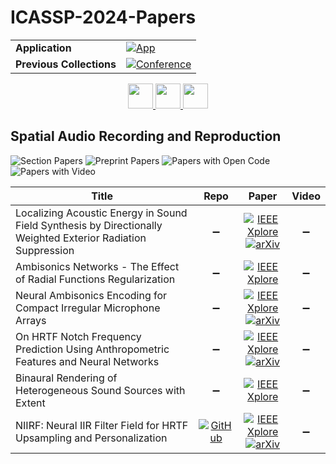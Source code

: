 # ICASSP-2024-Papers

<table>
    <tr>
        <td><strong>Application</strong></td>
        <td>
            <a href="https://huggingface.co/spaces/DmitryRyumin/NewEraAI-Papers" style="float:left;">
                <img src="https://img.shields.io/badge/🤗-NewEraAI--Papers-FFD21F.svg" alt="App" />
            </a>
        </td>
    </tr>
    <tr>
        <td><strong>Previous Collections</strong></td>
        <td>
            <a href="https://github.com/DmitryRyumin/ICASSP-2023-24-Papers/blob/main/README_2023.md">
                <img src="http://img.shields.io/badge/ICASSP-2023-0073AE.svg" alt="Conference">
            </a>
        </td>
    </tr>
</table>

<div align="center">
    <a href="https://github.com/DmitryRyumin/ICASSP-2023-24-Papers/blob/main/sections/2024/main/IVMSP-L7.md">
        <img src="https://cdn.jsdelivr.net/gh/DmitryRyumin/NewEraAI-Papers@main/images/left.svg" width="40" alt="" />
    </a>
    <a href="https://github.com/DmitryRyumin/ICASSP-2023-24-Papers/">
        <img src="https://cdn.jsdelivr.net/gh/DmitryRyumin/NewEraAI-Papers@main/images/home.svg" width="40" alt="" />
    </a>
    <a href="https://github.com/DmitryRyumin/ICASSP-2023-24-Papers/blob/main/sections/2024/main/AASP-L7.md">
        <img src="https://cdn.jsdelivr.net/gh/DmitryRyumin/NewEraAI-Papers@main/images/right.svg" width="40" alt="" />
    </a>
</div>


## Spatial Audio Recording and Reproduction

![Section Papers](https://img.shields.io/badge/Section%20Papers-6-42BA16) ![Preprint Papers](https://img.shields.io/badge/Preprint%20Papers-4-b31b1b) ![Papers with Open Code](https://img.shields.io/badge/Papers%20with%20Open%20Code-1-1D7FBF) ![Papers with Video](https://img.shields.io/badge/Papers%20with%20Video-0-FF0000)

| **Title** | **Repo** | **Paper** | **Video** |
|-----------|:--------:|:---------:|:---------:|
| Localizing Acoustic Energy in Sound Field Synthesis by Directionally Weighted Exterior Radiation Suppression | :heavy_minus_sign: | [![IEEE Xplore](https://img.shields.io/badge/IEEE-10448224-E4A42C.svg)](https://ieeexplore.ieee.org/document/10448224) <br/> [![arXiv](https://img.shields.io/badge/arXiv-2401.05809-b31b1b.svg)](https://arxiv.org/abs/2401.05809) | :heavy_minus_sign: |
| Ambisonics Networks - The Effect of Radial Functions Regularization | :heavy_minus_sign: | [![IEEE Xplore](https://img.shields.io/badge/IEEE-10446100-E4A42C.svg)](https://ieeexplore.ieee.org/document/10446100) | :heavy_minus_sign: |
| Neural Ambisonics Encoding for Compact Irregular Microphone Arrays | :heavy_minus_sign: | [![IEEE Xplore](https://img.shields.io/badge/IEEE-10447425-E4A42C.svg)](https://ieeexplore.ieee.org/document/10447425) <br/> [![arXiv](https://img.shields.io/badge/arXiv-2401.05916-b31b1b.svg)](https://arxiv.org/abs/2401.05916) | :heavy_minus_sign: |
| On HRTF Notch Frequency Prediction Using Anthropometric Features and Neural Networks | :heavy_minus_sign: | [![IEEE Xplore](https://img.shields.io/badge/IEEE-10447610-E4A42C.svg)](https://ieeexplore.ieee.org/document/10447610) <br/> [![arXiv](https://img.shields.io/badge/arXiv-2403.07579-b31b1b.svg)](https://arxiv.org/abs/2403.07579) | :heavy_minus_sign: |
| Binaural Rendering of Heterogeneous Sound Sources with Extent | :heavy_minus_sign: | [![IEEE Xplore](https://img.shields.io/badge/IEEE-10448024-E4A42C.svg)](https://ieeexplore.ieee.org/document/10448024) | :heavy_minus_sign: |
| NIIRF: Neural IIR Filter Field for HRTF Upsampling and Personalization | [![GitHub](https://img.shields.io/github/stars/merlresearch/neural-IIR-field?style=flat)](https://github.com/merlresearch/neural-IIR-field) | [![IEEE Xplore](https://img.shields.io/badge/IEEE-10448477-E4A42C.svg)](https://ieeexplore.ieee.org/document/10448477) <br/> [![arXiv](https://img.shields.io/badge/arXiv-2402.17907-b31b1b.svg)](https://arxiv.org/abs/2402.17907) | :heavy_minus_sign: |




